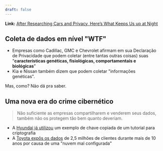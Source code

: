 ```yaml
---
draft: false
---
```


**Link:** [After Researching Cars and Privacy, Here’s What Keeps Us up at Night](https://foundation.mozilla.org/en/privacynotincluded/articles/after-researching-cars-and-privacy-heres-what-keeps-us-up-at-night/)


## Coleta de dados em nível "WTF"

- Empresas como Cadillac, GMC e Chevrolet afirmam em sua Declaração de Privacidade que podem coletar (entre tantas outras coisas) suas "**características genéticas, fisiológicas, comportamentais e biológicas**"
- Kia e Nissan também dizem que podem coletar "informações genéticas".

Mas, como? Não dá pra saber.


## Uma nova era do crime cibernético

> Não suficiente as empresas compartilharem e venderem seus dados, também não os protegem tão bem quanto deveriam.

- A [Hyundai já utilizou](https://www.theregister.com/2022/08/17/software_developer_cracks_hyundai_encryption/) um exemplo de chave copiada de um tutorial para criptografia
- A [Toyota expôs os dados](https://www.darkreading.com/cloud-security/toyota-discloses-decade-long-data-leak-exposing-2-15m-customers-data) de 2,5 milhões de clientes durante mais de 10 anos por causa de uma "nuvem mal configurada"


